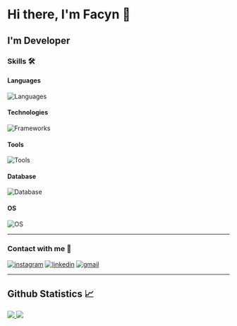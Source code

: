 # Hi there, I'm Facyn 👋
## I'm Developer  

### Skills 🛠 

#### Languages
![Languages](https://skillicons.dev/icons?i=html,css,javascript,python)

#### Technologies
![Frameworks](https://skillicons.dev/icons?i=react,astro,express,tailwind,npm)

#### Tools
![Tools](https://skillicons.dev/icons?i=git,github,vscode,figma)

#### Database
![Database](https://skillicons.dev/icons?i=mongodb)

#### OS
![OS](https://skillicons.dev/icons?i=windows,ubuntu)

---

### Contact with me 📝

[![instagram](https://skillicons.dev/icons?i=instagram)][Instagram]
[![linkedin](https://skillicons.dev/icons?i=linkedin)][Linkedin]
[![gmail](https://skillicons.dev/icons?i=gmail)][Gmail]

---
  <h2 align="start"> Github Statistics 📈 </h2>
  
  <div align="start"> 
     <a href="">
      <img align="start" src="https://github-readme-stats-sigma-five.vercel.app/api?username=facyndev&show_icons=true&include_all_commits=true&count_private=true&theme=react&line_height=40" />
    </a>
    <a href="">
      <img align="start" src="https://github-readme-stats.vercel.app/api/top-langs/?username=facyndev&theme=react&line_height=40&hide=css"/>
    </a>
</div
---

[website]: https://facyn.xyz
[instagram]: https://www.instagram.com/facyndev
[gmail]: mailto:facundogrieco87@gmail.com
[linkedin]: https://www.linkedin.com/in/facundo-grieco-1850a4245


